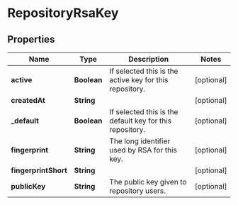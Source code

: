 
# RepositoryRsaKey

## Properties
Name | Type | Description | Notes
------------ | ------------- | ------------- | -------------
**active** | **Boolean** | If selected this is the active key for this repository. |  [optional]
**createdAt** | **String** |  |  [optional]
**_default** | **Boolean** | If selected this is the default key for this repository. |  [optional]
**fingerprint** | **String** | The long identifier used by RSA for this key. |  [optional]
**fingerprintShort** | **String** |  |  [optional]
**publicKey** | **String** | The public key given to repository users. |  [optional]



